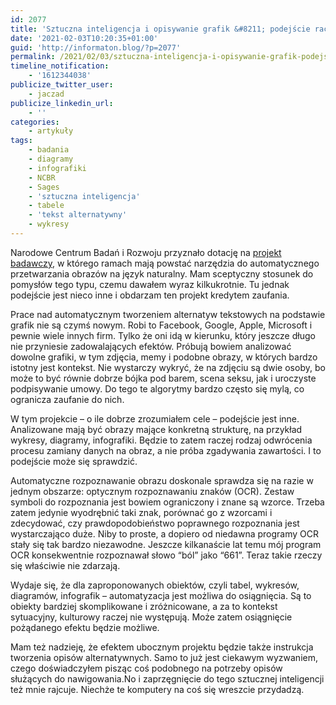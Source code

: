 ```yaml
---
id: 2077
title: 'Sztuczna inteligencja i opisywanie grafik &#8211; podejście racjonalne'
date: '2021-02-03T10:20:35+01:00'
guid: 'http://informaton.blog/?p=2077'
permalink: /2021/02/03/sztuczna-inteligencja-i-opisywanie-grafik-podejscie-racjonalne/
timeline_notification:
    - '1612344038'
publicize_twitter_user:
    - jaczad
publicize_linkedin_url:
    - ''
categories:
    - artykuły
tags:
    - badania
    - diagramy
    - infografiki
    - NCBR
    - Sages
    - 'sztuczna inteligencja'
    - tabele
    - 'tekst alternatywny'
    - wykresy
---
```


Narodowe Centrum Badań i Rozwoju przyznało dotację na [projekt badawczy](https://www.sages.pl/blog/3-i-pol-mln-zlotych-dla-spolki-sages-od-ncbr-na-oprogramowanie-dla-osob-z-niepelnosprawnosciami), w którego ramach mają powstać narzędzia do automatycznego przetwarzania obrazów na język naturalny. Mam sceptyczny stosunek do pomysłów tego typu, czemu dawałem wyraz kilkukrotnie. Tu jednak podejście jest nieco inne i obdarzam ten projekt kredytem zaufania.

Prace nad automatycznym tworzeniem alternatyw tekstowych na podstawie grafik nie są czymś nowym. Robi to Facebook, Google, Apple, Microsoft i pewnie wiele innych firm. Tylko że oni idą w kierunku, który jeszcze długo nie przyniesie zadowalających efektów. Próbują bowiem analizować dowolne grafiki, w tym zdjęcia, memy i podobne obrazy, w których bardzo istotny jest kontekst. Nie wystarczy wykryć, że na zdjęciu są dwie osoby, bo może to być równie dobrze bójka pod barem, scena seksu, jak i uroczyste podpisywanie umowy. Do tego te algorytmy bardzo często się mylą, co ogranicza zaufanie do nich.

W tym projekcie – o ile dobrze zrozumiałem cele – podejście jest inne. Analizowane mają być obrazy mające konkretną strukturę, na przykład wykresy, diagramy, infografiki. Będzie to zatem raczej rodzaj odwrócenia procesu zamiany danych na obraz, a nie próba zgadywania zawartości. I to podejście może się sprawdzić.

Automatyczne rozpoznawanie obrazu doskonale sprawdza się na razie w jednym obszarze: optycznym rozpoznawaniu znaków (OCR). Zestaw symboli do rozpoznania jest bowiem ograniczony i znane są wzorce. Trzeba zatem jedynie wyodrębnić taki znak, porównać go z wzorcami i zdecydować, czy prawdopodobieństwo poprawnego rozpoznania jest wystarczająco duże. Niby to proste, a dopiero od niedawna programy OCR stały się tak bardzo niezawodne. Jeszcze kilkanaście lat temu mój program OCR konsekwentnie rozpoznawał słowo “ból” jako “661”. Teraz takie rzeczy się właściwie nie zdarzają.

Wydaje się, że dla zaproponowanych obiektów, czyli tabel, wykresów, diagramów, infografik – automatyzacja jest możliwa do osiągnięcia. Są to obiekty bardziej skomplikowane i zróżnicowane, a za to kontekst sytuacyjny, kulturowy raczej nie występują. Może zatem osiągnięcie pożądanego efektu będzie możliwe.

Mam też nadzieję, że efektem ubocznym projektu będzie także instrukcja tworzenia opisów alternatywnych. Samo to już jest ciekawym wyzwaniem, czego doświadczyłem pisząc coś podobnego na potrzeby opisów służących do nawigowania.No i zaprzęgnięcie do tego sztucznej inteligencji też mnie rajcuje. Niechże te komputery na coś się wreszcie przydadzą.
